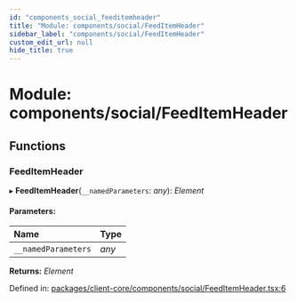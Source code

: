 ```yaml
---
id: "components_social_feeditemheader"
title: "Module: components/social/FeedItemHeader"
sidebar_label: "components/social/FeedItemHeader"
custom_edit_url: null
hide_title: true
---
```


# Module: components/social/FeedItemHeader

## Functions

### FeedItemHeader

▸ **FeedItemHeader**(`__namedParameters`: *any*): *Element*

#### Parameters:

Name | Type |
:------ | :------ |
`__namedParameters` | *any* |

**Returns:** *Element*

Defined in: [packages/client-core/components/social/FeedItemHeader.tsx:6](https://github.com/xr3ngine/xr3ngine/blob/66a84a950/packages/client-core/components/social/FeedItemHeader.tsx#L6)
